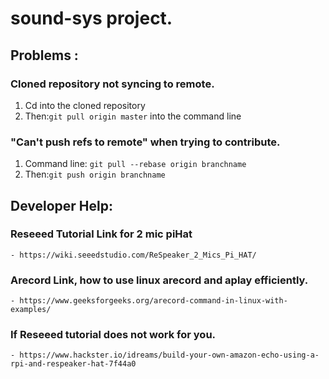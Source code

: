 # sound-sys project.

## Problems :
  ### Cloned repository not syncing to remote.
  1. Cd into the cloned repository
  2. Then:```git pull origin master``` into the command line
  ### "Can't push refs to remote" when trying to contribute.
  1. Command line: `git pull --rebase origin branchname`
  2. Then:`git push origin branchname`
  
    
    
    
    
    
## Developer Help:
  ### Reseeed Tutorial Link for 2 mic piHat
    - https://wiki.seeedstudio.com/ReSpeaker_2_Mics_Pi_HAT/
  ### Arecord Link, how to use linux arecord and aplay efficiently.
    - https://www.geeksforgeeks.org/arecord-command-in-linux-with-examples/
  ### If Reseeed tutorial does not work for you.
    - https://www.hackster.io/idreams/build-your-own-amazon-echo-using-a-rpi-and-respeaker-hat-7f44a0
